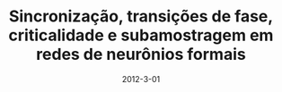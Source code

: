 ---
title: "Sincronização, transições de fase, criticalidade e subamostragem em redes de neurônios formais"
collection: publications
date: 2012-3-01
year: 2012
venue: 'Universidade Federal de Santa Catarina, SC, Brasil'
paperurl: 'http://www.tede.ufsc.br/teses/PFSC0216-D.pdf'
citation: ' Maurício Schappo, &quot;Sincronização, transições de fase, criticalidade e subamostragem em redes de neurônios formais.&quot; Universidade Federal de Santa Catarina, SC, Brasil, 2012.'
pubtype:  thesis
---